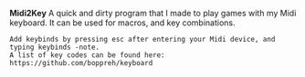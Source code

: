 <p>
    <B>Midi2Key</B>
    A quick and dirty program that I made to play games with my Midi keyboard.
    It can be used for macros, and key combinations.

    Add keybinds by pressing esc after entering your Midi device, and typing keybinds -note.
    A list of key codes can be found here: https://github.com/boppreh/keyboard
</p>